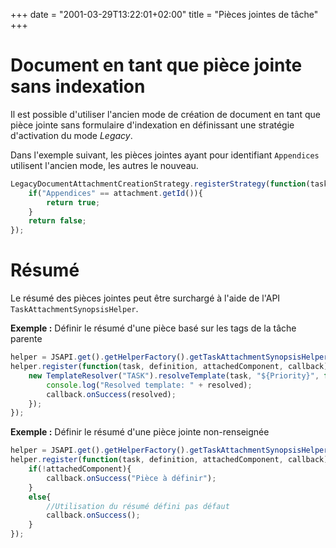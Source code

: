 +++
date = "2001-03-29T13:22:01+02:00"
title = "Pièces jointes de tâche"
+++

# Document en tant que pièce jointe sans indexation

Il est possible d'utiliser l'ancien mode de création de document en tant que pièce jointe sans formulaire d'indexation en définissant une stratégie d'activation du mode *Legacy*.

Dans l'exemple suivant, les pièces jointes ayant pour identifiant `Appendices` utilisent l'ancien mode, les autres le nouveau.  

```javascript
LegacyDocumentAttachmentCreationStrategy.registerStrategy(function(task,attachment){
	if("Appendices" == attachment.getId()){ 
		return true;
	}
    return false;
});
```

# Résumé

Le résumé des pièces jointes peut être surchargé à l'aide de l'API `TaskAttachmentSynopsisHelper`. 

__Exemple :__ Définir le résumé d'une pièce basé sur les tags de la tâche parente

```javascript
helper = JSAPI.get().getHelperFactory().getTaskAttachmentSynopsisHelper();
helper.register(function(task, definition, attachedComponent, callback){
	new TemplateResolver("TASK").resolveTemplate(task, "${Priority}", function(resolved){
	    console.log("Resolved template: " + resolved); 
	    callback.onSuccess(resolved);
	});
});
```

__Exemple :__ Définir le résumé d'une pièce jointe non-renseignée

```javascript
helper = JSAPI.get().getHelperFactory().getTaskAttachmentSynopsisHelper();
helper.register(function(task, definition, attachedComponent, callback){
	if(!attachedComponent){
		callback.onSuccess("Pièce à définir");
	}
	else{
		//Utilisation du résumé défini pas défaut
		callback.onSuccess();
	}
});
```
